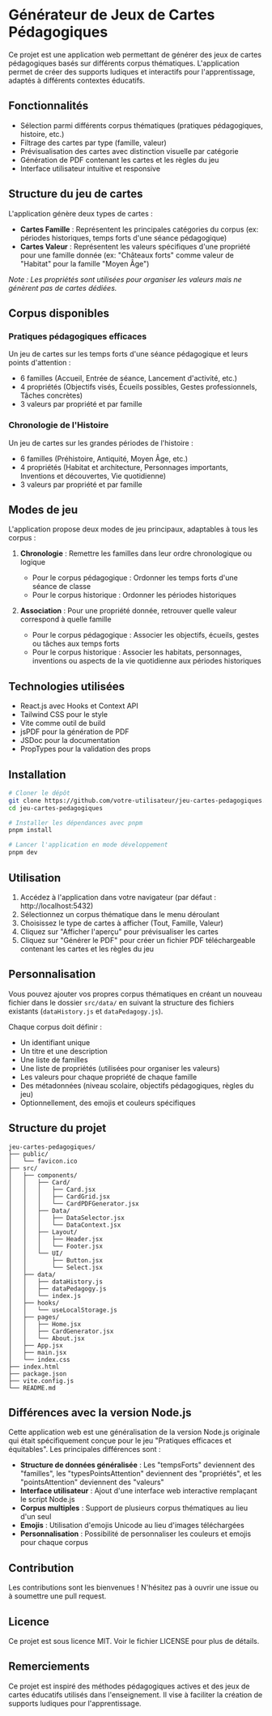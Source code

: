 # Générateur de Jeux de Cartes Pédagogiques

Ce projet est une application web permettant de générer des jeux de cartes pédagogiques basés sur différents corpus thématiques. L'application permet de créer des supports ludiques et interactifs pour l'apprentissage, adaptés à différents contextes éducatifs.

## Fonctionnalités

- Sélection parmi différents corpus thématiques (pratiques pédagogiques, histoire, etc.)
- Filtrage des cartes par type (famille, valeur)
- Prévisualisation des cartes avec distinction visuelle par catégorie
- Génération de PDF contenant les cartes et les règles du jeu
- Interface utilisateur intuitive et responsive

## Structure du jeu de cartes

L'application génère deux types de cartes :

- **Cartes Famille** : Représentent les principales catégories du corpus (ex: périodes historiques, temps forts d'une séance pédagogique)
- **Cartes Valeur** : Représentent les valeurs spécifiques d'une propriété pour une famille donnée (ex: "Châteaux forts" comme valeur de "Habitat" pour la famille "Moyen Âge")

_Note : Les propriétés sont utilisées pour organiser les valeurs mais ne génèrent pas de cartes dédiées._

## Corpus disponibles

### Pratiques pédagogiques efficaces

Un jeu de cartes sur les temps forts d'une séance pédagogique et leurs points d'attention :

- 6 familles (Accueil, Entrée de séance, Lancement d'activité, etc.)
- 4 propriétés (Objectifs visés, Écueils possibles, Gestes professionnels, Tâches concrètes)
- 3 valeurs par propriété et par famille

### Chronologie de l'Histoire

Un jeu de cartes sur les grandes périodes de l'histoire :

- 6 familles (Préhistoire, Antiquité, Moyen Âge, etc.)
- 4 propriétés (Habitat et architecture, Personnages importants, Inventions et découvertes, Vie quotidienne)
- 3 valeurs par propriété et par famille

## Modes de jeu

L'application propose deux modes de jeu principaux, adaptables à tous les corpus :

1. **Chronologie** : Remettre les familles dans leur ordre chronologique ou logique

    - Pour le corpus pédagogique : Ordonner les temps forts d'une séance de classe
    - Pour le corpus historique : Ordonner les périodes historiques

2. **Association** : Pour une propriété donnée, retrouver quelle valeur correspond à quelle famille
    - Pour le corpus pédagogique : Associer les objectifs, écueils, gestes ou tâches aux temps forts
    - Pour le corpus historique : Associer les habitats, personnages, inventions ou aspects de la vie quotidienne aux périodes historiques

## Technologies utilisées

- React.js avec Hooks et Context API
- Tailwind CSS pour le style
- Vite comme outil de build
- jsPDF pour la génération de PDF
- JSDoc pour la documentation
- PropTypes pour la validation des props

## Installation

```bash
# Cloner le dépôt
git clone https://github.com/votre-utilisateur/jeu-cartes-pedagogiques.git
cd jeu-cartes-pedagogiques

# Installer les dépendances avec pnpm
pnpm install

# Lancer l'application en mode développement
pnpm dev
```

## Utilisation

1. Accédez à l'application dans votre navigateur (par défaut : http://localhost:5432)
2. Sélectionnez un corpus thématique dans le menu déroulant
3. Choisissez le type de cartes à afficher (Tout, Famille, Valeur)
4. Cliquez sur "Afficher l'aperçu" pour prévisualiser les cartes
5. Cliquez sur "Générer le PDF" pour créer un fichier PDF téléchargeable contenant les cartes et les règles du jeu

## Personnalisation

Vous pouvez ajouter vos propres corpus thématiques en créant un nouveau fichier dans le dossier `src/data/` en suivant la structure des fichiers existants (`dataHistory.js` et `dataPedagogy.js`).

Chaque corpus doit définir :

- Un identifiant unique
- Un titre et une description
- Une liste de familles
- Une liste de propriétés (utilisées pour organiser les valeurs)
- Les valeurs pour chaque propriété de chaque famille
- Des métadonnées (niveau scolaire, objectifs pédagogiques, règles du jeu)
- Optionnellement, des emojis et couleurs spécifiques

## Structure du projet

```
jeu-cartes-pedagogiques/
├── public/
│   └── favicon.ico
├── src/
│   ├── components/
│   │   ├── Card/
│   │   │   ├── Card.jsx
│   │   │   ├── CardGrid.jsx
│   │   │   └── CardPDFGenerator.jsx
│   │   ├── Data/
│   │   │   ├── DataSelector.jsx
│   │   │   └── DataContext.jsx
│   │   ├── Layout/
│   │   │   ├── Header.jsx
│   │   │   └── Footer.jsx
│   │   └── UI/
│   │       ├── Button.jsx
│   │       └── Select.jsx
│   ├── data/
│   │   ├── dataHistory.js
│   │   ├── dataPedagogy.js
│   │   └── index.js
│   ├── hooks/
│   │   └── useLocalStorage.js
│   ├── pages/
│   │   ├── Home.jsx
│   │   ├── CardGenerator.jsx
│   │   └── About.jsx
│   ├── App.jsx
│   ├── main.jsx
│   └── index.css
├── index.html
├── package.json
├── vite.config.js
└── README.md
```

## Différences avec la version Node.js

Cette application web est une généralisation de la version Node.js originale qui était spécifiquement conçue pour le jeu "Pratiques efficaces et équitables". Les principales différences sont :

- **Structure de données généralisée** : Les "tempsForts" deviennent des "familles", les "typesPointsAttention" deviennent des "propriétés", et les "pointsAttention" deviennent des "valeurs"
- **Interface utilisateur** : Ajout d'une interface web interactive remplaçant le script Node.js
- **Corpus multiples** : Support de plusieurs corpus thématiques au lieu d'un seul
- **Emojis** : Utilisation d'emojis Unicode au lieu d'images téléchargées
- **Personnalisation** : Possibilité de personnaliser les couleurs et emojis pour chaque corpus

## Contribution

Les contributions sont les bienvenues ! N'hésitez pas à ouvrir une issue ou à soumettre une pull request.

## Licence

Ce projet est sous licence MIT. Voir le fichier LICENSE pour plus de détails.

## Remerciements

Ce projet est inspiré des méthodes pédagogiques actives et des jeux de cartes éducatifs utilisés dans l'enseignement. Il vise à faciliter la création de supports ludiques pour l'apprentissage.
